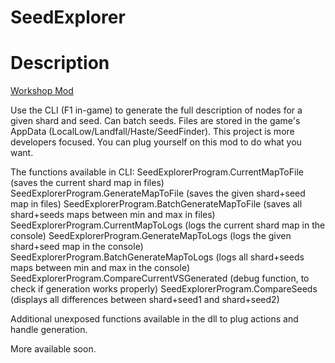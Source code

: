 # SeedExplorer

# Description

[Workshop Mod](https://steamcommunity.com/sharedfiles/filedetails/?id=3464788018)

Use the CLI (F1 in-game) to generate the full description of nodes for a given shard and seed.
Can batch seeds.
Files are stored in the game's AppData (LocalLow/Landfall/Haste/SeedFinder).
This project is more developers focused. You can plug yourself on this mod to do what you want.

The functions available in CLI:
SeedExplorerProgram.CurrentMapToFile (saves the current shard map in files)
SeedExplorerProgram.GenerateMapToFile (saves the given shard+seed map in files)
SeedExplorerProgram.BatchGenerateMapToFile (saves all shard+seeds maps between min and max in files)
SeedExplorerProgram.CurrentMapToLogs (logs the current shard map in the console)
SeedExplorerProgram.GenerateMapToLogs (logs the given shard+seed map in the console)
SeedExplorerProgram.BatchGenerateMapToLogs (logs all shard+seeds maps between min and max in the console)
SeedExplorerProgram.CompareCurrentVSGenerated (debug function, to check if generation works properly)
SeedExplorerProgram.CompareSeeds (displays all differences between shard+seed1 and shard+seed2)

Additional unexposed functions available in the dll to plug actions and handle generation.

More available soon.
